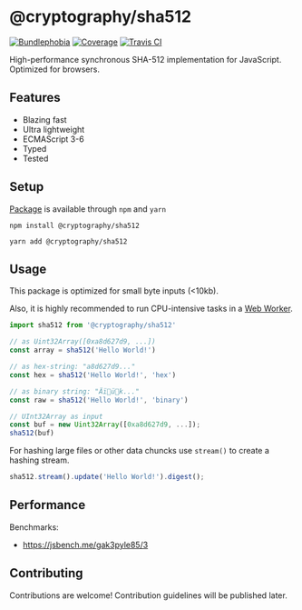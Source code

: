 # @cryptography/sha512
[![Bundlephobia](https://img.shields.io/bundlephobia/minzip/@cryptography/sha512)](https://bundlephobia.com/result?p=@cryptography/sha512@0.1.0)
[![Coverage](https://img.shields.io/codecov/c/github/js-cryptography/sha512?token=617017dc35344eb6b4637420457746c8)](https://codecov.io/gh/js-cryptography/sha512)
[![Travis CI](https://img.shields.io/travis/spalt08/cryptography)](https://travis-ci.com/spalt08/cryptography)

High-performance synchronous SHA-512 implementation for JavaScript. Optimized for browsers.

## Features
* Blazing fast
* Ultra lightweight
* ECMAScript 3-6
* Typed
* Tested

## Setup
[Package](https://www.npmjs.com/package/@cryptography/sha512) is available through `npm` and `yarn`
```
npm install @cryptography/sha512
```
```
yarn add @cryptography/sha512
```

## Usage
This package is optimized for small byte inputs (<10kb).

Also, it is highly recommended to run CPU-intensive tasks in a [Web Worker](https://developer.mozilla.org/en-US/docs/Web/API/Web_Workers_API/Using_web_workers).


```js
import sha512 from '@cryptography/sha512'

// as Uint32Array([0xa8d627d9, ...])
const array = sha512('Hello World!') 

// as hex-string: "a8d627d9..."
const hex = sha512('Hello World!', 'hex')

// as binary string: "Äïük..."
const raw = sha512('Hello World!', 'binary')

// UInt32Array as input
const buf = new Uint32Array([0xa8d627d9, ...]);
sha512(buf)
```
For hashing large files or other data chuncks use `stream()` to create a hashing stream.
```js
sha512.stream().update('Hello World!').digest();
```

## Performance
Benchmarks:
* https://jsbench.me/gak3pyle85/3

## Contributing
Contributions are welcome! Contribution guidelines will be published later.